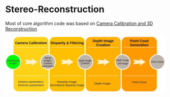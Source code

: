 # Stereo-Reconstruction

Most of core algorithm code was based on [Camera Calibration and 3D Reconstruction](https://docs.opencv.org/2.4/modules/calib3d/doc/camera_calibration_and_3d_reconstruction.html?highlight=findcirclesgrid)

![Flowchart](/extras/3d_Reconstruction.gif)
